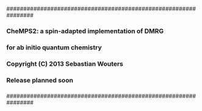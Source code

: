 ################################################################
###                                                          ###
###      CheMPS2: a spin-adapted implementation of DMRG      ###
###               for ab initio quantum chemistry            ###
###                                                          ###
###      Copyright (C) 2013 Sebastian Wouters                ###
###                                                          ###
###      Release planned soon                                ###
###                                                          ###
################################################################


